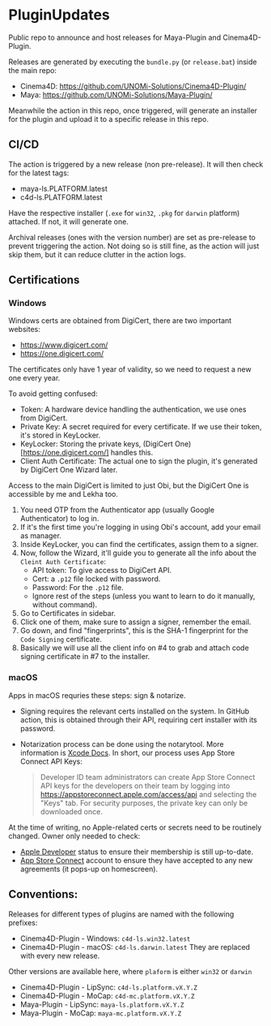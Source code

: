 # PluginUpdates
Public repo to announce and host releases for Maya-Plugin and Cinema4D-Plugin.

Releases are generated by executing the `bundle.py` (or `release.bat`) inside the main repo:
- Cinema4D: https://github.com/UNOMi-Solutions/Cinema4D-Plugin/
- Maya: https://github.com/UNOMi-Solutions/Maya-Plugin/

Meanwhile the action in this repo, once triggered, will generate an installer for the plugin and upload it to a specific release in this repo.

## CI/CD

The action is triggered by a new release (non pre-release). It will then check for the latest tags:

- maya-ls.PLATFORM.latest
- c4d-ls.PLATFORM.latest

Have the respective installer (`.exe` for `win32`, `.pkg` for `darwin` platform) attached. If not, it will generate one.

Archival releases (ones with the version number) are set as pre-release to prevent triggering the action. Not doing so is still fine, as the action will just skip them, but it can reduce clutter in the action logs.

## Certifications

### Windows
Windows certs are obtained from DigiCert, there are two important websites:

- https://www.digicert.com/
- https://one.digicert.com/

The certificates only have 1 year of validity, so we need to request a new one every year.

To avoid getting confused:

- Token: A hardware device handling the authentication, we use ones from DigiCert.
- Private Key: A secret required for every certificate. If we use their token, it's stored in KeyLocker.
- KeyLocker: Storing the private keys, (DigiCert One)[https://one.digicert.com/] handles this.
- Client Auth Certificate: The actual one to sign the plugin, it's generated by DigiCert One Wizard later.

Access to the main DigiCert is limited to just Obi, but the DigiCert One is accessible by me and Lekha too.

1. You need OTP from the Authenticator app (usually Google Authenticator) to log in.
2. If it's the first time you're logging in using Obi's account, add your email as manager.
3. Inside KeyLocker, you can find the certificates, assign them to a signer.
4. Now, follow the Wizard, it'll guide you to generate all the info about the `Cleint Auth Certificate`:
    - API token: To give access to DigiCert API.
    - Cert: a `.p12` file locked with password.
    - Password: For the `.p12` file.
    - Ignore rest of the steps (unless you want to learn to do it manually, without command).
5. Go to Certificates in sidebar.
6. Click one of them, make sure to assign a signer, remember the email.
7. Go down, and find "fingerprints", this is the SHA-1 fingerprint for the `Code Signing` certificate.
8. Basically we will use all the client info on #4 to grab and attach code signing certificate in #7 to the installer.

### macOS
Apps in macOS requries these steps: sign & notarize.

- Signing requires the relevant certs installed on the system. In GitHub action, this is obtained through their API, requiring cert installer with its password.

- Notarization process can be done using the notarytool. More information is [Xcode Docs](https://keith.github.io/xcode-man-pages/notarytool.1.html#AUTHENTICATION_OPTIONS). In short, our process uses App Store Connect API Keys:

    > Developer ID team administrators can create App Store Connect API keys for the developers on their team by logging into https://appstoreconnect.apple.com/access/api and selecting the "Keys" tab. For security purposes, the private key can only be downloaded once.

At the time of writing, no Apple-related certs or secrets need to be routinely changed. Owner only needed to check:

- [Apple Developer](https://developer.apple.com/support/renewal/) status to ensure their membership is still up-to-date.
- [App Store Connect](https://appstoreconnect.apple.com/) account to ensure they have accepted to any new agreements (it pops-up on homescreen).
    
## Conventions:

Releases for different types of plugins are named with the following prefixes:
- Cinema4D-Plugin - Windows: `c4d-ls.win32.latest`
- Cinema4D-Plugin - macOS: `c4d-ls.darwin.latest`
They are replaced with every new release.

Other versions are available here, where `plaform` is either `win32` or `darwin`
- Cinema4D-Plugin - LipSync: `c4d-ls.platform.vX.Y.Z`
- Cinema4D-Plugin - MoCap: `c4d-mc.platform.vX.Y.Z`
- Maya-Plugin - LipSync: `maya-ls.platform.vX.Y.Z`
- Maya-Plugin - MoCap: `maya-mc.platform.vX.Y.Z`
